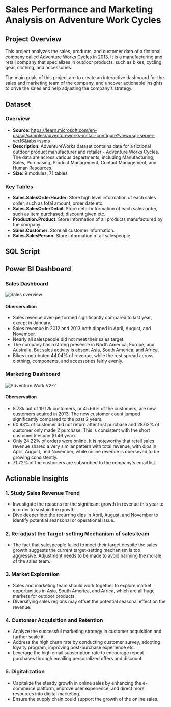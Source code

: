 # Sales Performance and Marketing Analysis on Adventure Work Cycles

## Project Overview

This project analyzes the sales, products, and customer data of a fictional company called Adventure Works Cycles in 2013. It is a manufacturing and retail company that specializes in outdoor products, such as bikes, cycling gear, clothing, and accessories. 

The main goals of this project are to create an interactive dashboard for the sales and marketing team of the company, and uncover actionable insights to drive the sales and help adjusting the company’s strategy. 

## Dataset

### Overview
- **Source**: https://learn.microsoft.com/en-us/sql/samples/adventureworks-install-configure?view=sql-server-ver16&tabs=ssms
- **Description**: AdventureWorks dataset contains data for a fictional outdoor product manufacturer and retailer - Adventure Works Cycles. The data are across various departments, including Manufacturing, Sales, Purchasing, Product Management, Contact Management, and Human Resources.
- **Size**: 9 modules, 71 tables

### Key Tables
- **Sales.SalesOrderHeader**: Store high level information of each sales order, such as total amount, order date etc.
- **Sales.SalesOrderDetail**: Store detail information of each sales order, such as item purchased, discount given etc.
- **Production.Product**: Store information of all products manufactured by the company.
- **Sales.Customer**: Store all customer information.
- **Sales.SalesPerson**: Store information of all salespeople.

## SQL Script

## Power BI Dashboard
### Sales Dashboard
![Sales overview](https://github.com/user-attachments/assets/91913850-8a1a-4c38-8189-426844226425)
#### Oberservation
- Sales revenue over-performed significantly compared to last year, except in January.
- Sales revemue in 2012 and 2013 both dipped in April, August, and November.
- Nearly all salespeople did not meet their sales target.
- The company has a strong presence in North America, Europe, and Australia. But sales activity is absent Asia, South America, and Africa.
- Bikes contributed 44.04% of revenue, while the rest spread across clothing, components, and accessories fairly evenly.

### Marketing Dashboard
![Adventure Work V2-2](https://github.com/user-attachments/assets/b25e8bb9-442f-4f3d-aed3-4cbe5f12e899)
#### Oberservation
- 8.73k out of 19.12k customers, or 45.66% of the customers, are new customers aquired in 2013. The new customer count jumped significantly compared to the past 2 years.
- 60.93% of customer did not return after first purchase and 28.63% of customer only made 2 purchase. This is consistent with the short customer lifespan (0.46 year).
- Only 24.22% of orders were online. It is noteworthy that retail sales revenue shared a very similar pattern with total revenue, with dips in April, August, and November, while online revenue is oberseved to be growing consistently.
- 71.72% of the customers are subscribed to the company's email list.
  
## Actionable Insights
### 1. Study Sales Revenue Trend
- Investigate the reasons for the significant growth in revenue this year to in order to sustain the growth.
- Dive deeper into the recurring dips in April, August, and November to identify potential seansonal or operational issue.

### 2. Re-adjust the Target-setting Mechanism of sales team
- The fact that salespeople failed to meet their target despite the sales growth suggests the current target-setting mechanism is too aggressive. Adjustment needs to be made to avoid harming the morale of the sales team.

### 3. Market Exploration
- Sales and marketing team should work together to explore market opportunities in Asia, South America, and Africa, which are all huge markets for outdoor products.
- Diversifying sales regions may offset the potential seasonal effect on the revenue.

### 4. Customer Acquisition and Retention
- Analyze the successful marketing strategy in customer acquisition and further scale it.
- Address the high churn rate by conducting customer survey, adopting loyalty program, improving post-purchase experience etc.
- Leverage the high email subscription rate to encourage repeat purchases through emailing personalized offers and discount.

### 5. Digitalization
- Capitalize the steady growth in online sales by enhancing the e-commerce platform, improve user experience, and direct more resources into digital marketing.
- Ensure the supply chain could support the growth of the online sales.
